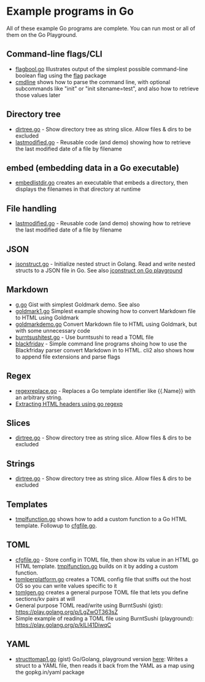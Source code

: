 # Example programs in Go

All of these example Go programs are complete. You can run most or all of them on the Go Playground.

## Command-line flags/CLI
* [flagbool.go](flagbool.go) Illustrates output of the simplest possible command-line boolean flag using the [flag](https://pkg.go.dev/flag) package
* [cmdline](cmdline.go) shows how to parse the command line, with optional subcommands like "init" or "init sitename=test", and also how to retrieve those values later

## Directory tree
* [dirtree.go](dirtree.go) - Show directory tree as string slice. Allow files & dirs to be excluded
* [lastmodified.go](lastmodified.go) - Reusable code (and demo) showing how to retrieve the last modified date of a file by filename

## embed (embedding data in a Go executable)
* [embedlistdir.go](embedlistdir.go) creates an executable that embeds a directory, then displays the filenames in that directory at runtime

## File handling
* [lastmodified.go](lastmodified.go) - Reusable code (and demo) showing how to retrieve the last modified date of a file by filename


## JSON
* [jsonstruct.go](jsonstruct.go) - Initialize nested struct in Golang. Read and write nested structs to a JSON file in Go. See also [jconstruct on Go playground](https://play.golang.org/p/S7HbAOk0ZDb)


## Markdown
* [g.go](https://gist.github.com/tomcam/942342f301c78a20457c0b2e752bbb2b) Gist with simplest Goldmark demo. See also 
* [goldmark1.go](goldmark1.go) Simplest example showing how to convert Markdown file to HTML using Goldmark
* [goldmarkdemo.go](goldmarkdemo.go) Convert Markdown file to HTML using Goldmark, but with some unnecessary code
* [burntsushitest.go](burntsushitest.go) - Use burntsushi to read a TOML file
* [blackfriday](blackfriday/) - Simple command line programs shoing how to use the Blackfriday parser convert Markdown in to HTML. cli2 also shows how to append file extensions and parse flags

## Regex
* [regexreplace.go](regexreplace.go) - Replaces a Go template identifier like {{.Name}} with an arbitrary string.
* [Extracting HTML headers using go regexp](https://gist.github.com/tomcam/996e9e565fc8db4ca41484a369338993)

## Slices
* [dirtree.go](dirtree.go) - Show directory tree as string slice. Allow files & dirs to be excluded

## Strings
* [dirtree.go](dirtree.go) - Show directory tree as string slice. Allow files & dirs to be excluded

## Templates
* [tmplfunction.go](tmplfunction.go) shows how to add a custom function to a Go HTML template. Followup to [cfgfile.go](cfgfile.go).


## TOML
* [cfgfile.go](cfgfile.go) - Store config in TOML file, then show its value in an HTML go HTML template. [tmplfunction.go](tmplfunction.go) builds on it by adding a custom function.
* [tomlperplatform.go](tomlperplatform.go) creates a TOML config file that sniffs out the host OS so you can write values specific to it
* [tomlgen.go](tomlgen.go) creates a general purpose TOML file that lets you define sections/kv pairs at will
* General purpose TOML read/write using BurntSushi (gist): https://play.golang.org/p/LgZwOT363sZ
* Simple example of reading a TOML file using BurntSushi (playground): https://play.golang.org/p/klLI41DiwqC

## YAML
* [structtomap1.go](https://gist.github.com/tomcam/3a0002119d60435505bff426b9345ae7) (gist) Go/Golang, playground version [here](https://play.golang.org/p/t8XaP2eMPPE): Writes a struct to a YAML file, then reads it back from the YAML as a map using the gopkg.in/yaml package
